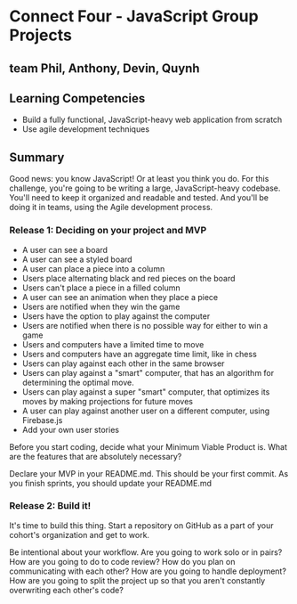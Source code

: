 # Connect Four - JavaScript Group Projects
## team Phil, Anthony, Devin, Quynh

## Learning Competencies

 * Build a fully functional, JavaScript-heavy web application from scratch
 * Use agile development techniques

## Summary

Good news: you know JavaScript! Or at least you think you do. For this challenge, you're going to be writing a large, JavaScript-heavy codebase. You'll need to keep it organized and readable and tested. And you'll be doing it in teams, using the Agile development process.



### Release 1: Deciding on your project and MVP

 * A user can see a board
 * A user can see a styled board
 * A user can place a piece into a column
 * Users place alternating black and red pieces on the board
 * Users can't place a piece in a filled column
 * A user can see an animation when they place a piece
 * Users are notified when they win the game
 * Users have the option to play against the computer
 * Users are notified when there is no possible way for either to win a game
 * Users and computers have a limited time to move
 * Users and computers have an aggregate time limit, like in chess
 * Users can play against each other in the same browser
 * Users can play against a "smart" computer, that has an algorithm for determining the optimal move.
 * Users can play against a super "smart" computer, that optimizes its moves by making projections for future moves
 * A user can play against another user on a different computer, using Firebase.js
 * Add your own user stories


Before you start coding, decide what your Minimum Viable Product is. What are the features that are absolutely necessary?

Declare your MVP in your README.md. This should be your first commit. As you finish sprints, you should update your README.md



### Release 2: Build it!

It's time to build this thing. Start a repository on GitHub as a part of your cohort's organization and get to work.

Be intentional about your workflow. Are you going to work solo or in pairs? How are you going to do to code review? How do you plan on communicating with each other? How are you going to handle deployment? How are you going to split the project up so that you aren't constantly overwriting each other's code?
